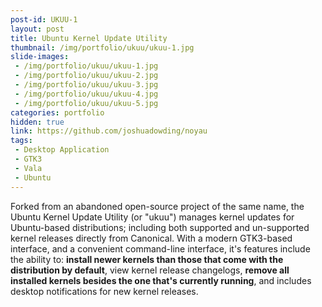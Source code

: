 ```yaml
---
post-id: UKUU-1
layout: post
title: Ubuntu Kernel Update Utility
thumbnail: /img/portfolio/ukuu/ukuu-1.jpg
slide-images:
 - /img/portfolio/ukuu/ukuu-1.jpg
 - /img/portfolio/ukuu/ukuu-2.jpg
 - /img/portfolio/ukuu/ukuu-3.jpg
 - /img/portfolio/ukuu/ukuu-4.jpg
 - /img/portfolio/ukuu/ukuu-5.jpg
categories: portfolio
hidden: true
link: https://github.com/joshuadowding/noyau
tags:
 - Desktop Application
 - GTK3
 - Vala
 - Ubuntu
---
```


Forked from an abandoned open-source project of the same name, the Ubuntu Kernel Update Utility (or "ukuu") manages kernel updates for Ubuntu-based distributions; including both supported and un-supported kernel releases directly from Canonical. With a modern GTK3-based interface, and a convenient command-line interface, it's features include the ability to: **install newer kernels than those that come with the distribution by default**, view kernel release changelogs, **remove all installed kernels besides the one that's currently running**, and includes desktop notifications for new kernel releases.
